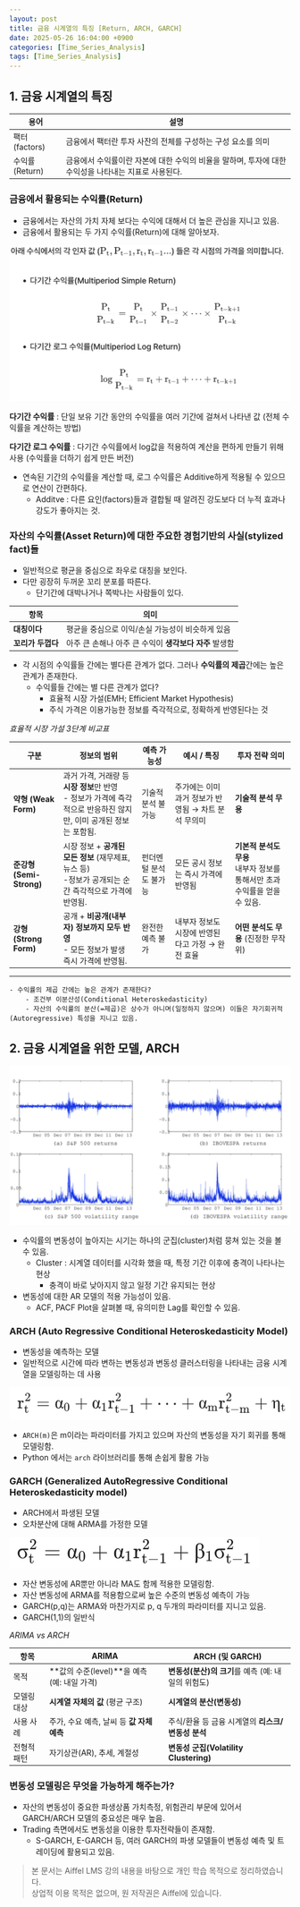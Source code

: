 ```yaml
---
layout: post
title: 금융 시계열의 특징 [Return, ARCH, GARCH]
date: 2025-05-26 16:04:00 +0900
categories: [Time_Series_Analysis]
tags: [Time_Series_Analysis]
---
```



## 1. 금융 시계열의 특징

|용어|설명|
|---|---|
|팩터(factors)|금융에서 팩터란 투자 사잔의 전체를 구성하는 구성 요소를 의미|
|수익률(Return)|금융에서 수익률이란 자본에 대한 수익의 비율을 말하며, 투자에 대한 수익성을 나타내는 지표로 사용된다.|

### 금융에서 활용되는 수익률(Return)

- 금융에서는 자산의 가치 자체 보다는 수익에 대해서 더 높은 관심을 지니고 있음.
- 금융에서 활용되는 두 가지 수익률(Return)에 대해 알아보자.

![250526_1.png](/assets/img/posts/250526_1.png)

**다기간 수익률** : 단일 보유 기간 동안의 수익률을 여러 기간에 걸쳐서 나타낸 값 (전체 수익률을 계산하는 방법)

**다기간 로그 수익률** : 다기간 수익률에서 log값을 적용하여 계산을 편하게 만들기 위해 사용 (수익률을 더하기 쉽게 만든 버전)

- 연속된 기간의 수익률을 계산할 때, 로그 수익률은 Additive하게 적용될 수 있으므로 연산이 간편하다.
    - Additve : 다른 요인(factors)들과 결합될 때 알려진 강도보다 더 누적 효과나 강도가 좋아지는 것.

### 자산의 수익률(Asset Return)에 대한 주요한 경험기반의 사실(stylized fact)들

- 일반적으로 평균을 중심으로 좌우로 대칭을 보인다.
- 다만 굉장히 두꺼운 꼬리 분포를 따른다.
    - 단기간에 대박나거나 쪽박나는 사람들이 있다.

| 항목                  | 의미                                       |
| ------------------- | ---------------------------------------- |
| **대칭이다**            | 평균을 중심으로 이익/손실 가능성이 비슷하게 있음              |
| **꼬리가 두껍다**         | 아주 큰 손해나 아주 큰 수익이 **생각보다 자주** 발생함        |


- 각 시점의 수익률들 간에는 별다른 관계가 없다. 그러나 **수익률의 제곱**간에는 높은 관계가 존재한다.
    - 수익률들 간에는 별 다른 관계가 없다?
        - 효율적 시장 가설(EMH; Efficient Market Hypothesis)
        - 주식 가격은 이용가능한 정보를 즉각적으로, 정확하게 반영된다는 것
        
*효율적 시장 가설 3단계 비교표*

| 구분                    | 정보의 범위                             | 예측 가능성       | 예시 / 특징                        | 투자 전략 의미                |
| --------------------- | ---------------------------------- | ------------ | ------------------------------ | ----------------------- |
| **약형 (Weak Form)**    | 과거 가격, 거래량 등 **시장 정보**만 반영 <br>- 정보가 가격에 즉각적으로 반응하진 않지만, 이미 공개된 정보는 포함됨.        | 기술적 분석 불가능   | 주가에는 이미 과거 정보가 반영됨 → 차트 분석 무의미 | **기술적 분석 무용**           |
| **준강형 (Semi-Strong)** | 시장 정보 + **공개된 모든 정보** (재무제표, 뉴스 등)<br>-정보가 공개되는 순간 즉각적으로 가격에 반영됨. | 펀더멘털 분석도 불가능 | 모든 공시 정보는 즉시 가격에 반영됨           | **기본적 분석도 무용** <br>내부자 정보를 통해서만 초과수익률을 얻을 수 있음.          |
| **강형 (Strong Form)**  | 공개 + **비공개(내부자) 정보까지 모두 반영** <br> - 모든 정보가 발생 즉시 가격에 반영됨.      | 완전한 예측 불가    | 내부자 정보도 시장에 반영된다고 가정 → 완전 효율   | **어떤 분석도 무용** (진정한 무작위) |

---
    - 수익률의 제곱 간에는 높은 관계가 존재한다?
        - 조건부 이분산성(Conditional Heteroskedasticity)
        - 자산의 수익률의 분산(=제곱)은 상수가 아니며(일정하지 않으며) 이들은 자기회귀적(Autoregressive) 특성을 지니고 있음.

## 2. 금융 시계열을 위한 모델, ARCH

![250526_2.png](/assets/img/posts/250526_2.png)

- 수익률의 변동성이 높아지는 시기는 하나의 군집(cluster)처럼 뭉쳐 있는 것을 볼 수 있음.
    - Cluster : 시계열 데이터를 시각화 했을 때, 특정 기간 이후에 충격이 나타나는 현상
        - 충격이 바로 낮아지지 않고 일정 기간 유지되는 현상
- 변동성에 대한 AR 모델의 적용 가능성이 있음.
    - ACF, PACF Plot을 살펴볼 때, 유의미한 Lag를 확인할 수 있음.

### ARCH (Auto Regressive Conditional Heteroskedasticity Model)

- 변동성을 예측하는 모델
- 일반적으로 시간에 따라 변하는 변동성과 변동성 클러스터링을 나타내는 금융 시계열을 모델링하는 데 사용

![250526_3.png](/assets/img/posts/250526_3.png)

- `ARCH(m)`은 m이라는 파라미터를 가지고 있으며 자산의 변동성을 자기 회귀를 통해 모델링함.
- Python 에서는 `arch` 라이브러리를 통해 손쉽게 활용 가능

### GARCH (Generalized AutoRegressive Conditional Heteroskedasticity model)

- ARCH에서 파생된 모델
- 오차분산에 대해 ARMA를 가정한 모델

![250526_4.png](/assets/img/posts/250526_4.png)

- 자산 변동성에 AR뿐만 아니라 MA도 함께 적용한 모델링함.
- 자산 변동성에 ARMA를 적용함으로써 높은 수준의 변동성 예측이 가능
- GARCH(p,q)는 ARMA와 마찬가지로 p, q 두개의 파라미터를 지니고 있음.
- GARCH(1,1)의 일반식

*ARIMA vs ARCH*

| 항목     | ARIMA                               | ARCH (및 GARCH)                                        |
| ------ | ----------------------------------- | ----------------------------------------------------- |
| 목적     | **값의 수준(level)**을 예측 (예: 내일 가격) | **변동성(분산)의 크기**를 예측 (예: 내일의 위험도)                      |
| 모델링 대상 | **시계열 자체의 값** (평균 구조)               | **시계열의 분산(변동성)**                                      |
| 사용 사례  | 주가, 수요 예측, 날씨 등 **값 자체 예측**         | 주식/환율 등 금융 시계열의 **리스크/변동성 분석**                        |
| 전형적 패턴 | 자기상관(AR), 추세, 계절성                   | **변동성 군집(Volatility Clustering)**                     |

### 변동성 모델링은 무엇을 가능하게 해주는가?

- 자산의 변동성이 중요한 파생상품 가치측정, 위험관리 부문에 있어서 GARCH/ARCH 모델의 중요성은 매우 높음.
- Trading 측면에서도 변동성을 이용한 투자전략들이 존재함.
     - S-GARCH, E-GARCH 등, 여러 GARCH의 파생 모델들이 변동성 예측 및 트레이딩에 활용되고 있음.

> 본 문서는 Aiffel LMS 강의 내용을 바탕으로 개인 학습 목적으로 정리하였습니다.  
> 상업적 이용 목적은 없으며, 원 저작권은 Aiffel에 있습니다.
